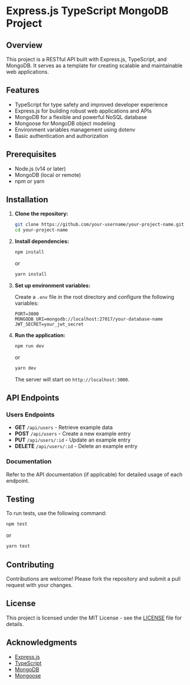 # Express.js TypeScript MongoDB Project

## Overview

This project is a RESTful API built with Express.js, TypeScript, and MongoDB. It serves as a template for creating scalable and maintainable web applications.

## Features

- TypeScript for type safety and improved developer experience
- Express.js for building robust web applications and APIs
- MongoDB for a flexible and powerful NoSQL database
- Mongoose for MongoDB object modeling
- Environment variables management using dotenv
- Basic authentication and authorization

## Prerequisites

- Node.js (v14 or later)
- MongoDB (local or remote)
- npm or yarn

## Installation

1. **Clone the repository:**

   ```bash
   git clone https://github.com/your-username/your-project-name.git
   cd your-project-name
   ```

2. **Install dependencies:**

   ```bash
   npm install
   ```

   or

   ```bash
   yarn install
   ```

3. **Set up environment variables:**

   Create a `.env` file in the root directory and configure the following variables:

   ```
   PORT=3000
   MONGODB_URI=mongodb://localhost:27017/your-database-name
   JWT_SECRET=your_jwt_secret
   ```

4. **Run the application:**

   ```bash
   npm run dev
   ```

   or

   ```bash
   yarn dev
   ```

   The server will start on `http://localhost:3000`.

## API Endpoints

### Users Endpoints

- **GET** `/api/users` - Retrieve example data
- **POST** `/api/users` - Create a new example entry
- **PUT** `/api/users/:id` - Update an example entry
- **DELETE** `/api/users/:id` - Delete an example entry

### Documentation

Refer to the API documentation (if applicable) for detailed usage of each endpoint.

## Testing

To run tests, use the following command:

```bash
npm test
```

or

```bash
yarn test
```

## Contributing

Contributions are welcome! Please fork the repository and submit a pull request with your changes.

## License

This project is licensed under the MIT License - see the [LICENSE](LICENSE) file for details.

## Acknowledgments

- [Express.js](https://expressjs.com/)
- [TypeScript](https://www.typescriptlang.org/)
- [MongoDB](https://www.mongodb.com/)
- [Mongoose](https://mongoosejs.com/)
